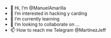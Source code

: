 - 👋 Hi, I’m @ManuelAmarilla
- 👀 I’m interested in hacking y carding
- 🌱 I’m currently learning 
- 💞️ I’m looking to collaborate on ...
- 📫 How to reach me Telegram @MartinezJeff

<!---
ManuelAmarilla/ManuelAmarilla is a ✨ special ✨ repository because its `README.md` (this file) appears on your GitHub profile.
You can click the Preview link to take a look at your changes.
--->

